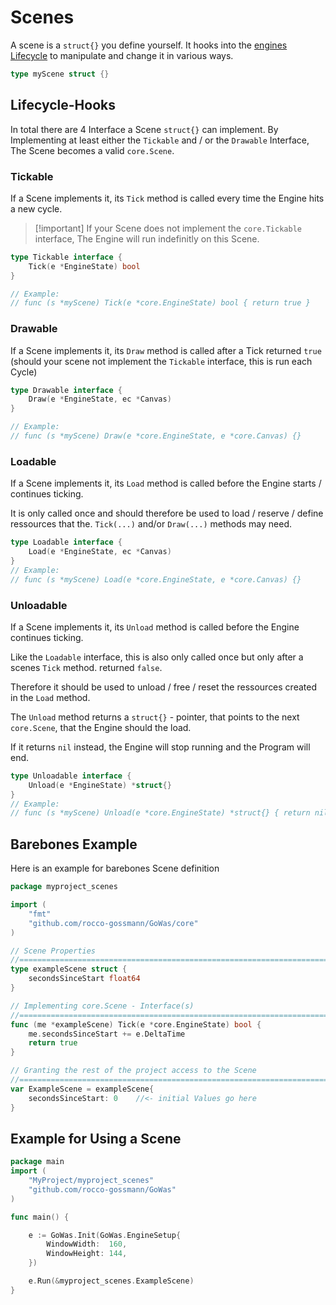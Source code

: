 # Scenes

A scene is a `struct{}` you define yourself. It hooks into the
[engines Lifecycle](./EngineLifecycle.md) to manipulate and change it in various
ways.

```go
type myScene struct {}
```

## Lifecycle-Hooks

In total there are 4 Interface a Scene `struct{}` can implement. By Implementing
at least either the `Tickable` and / or the `Drawable` Interface, The Scene
becomes a valid `core.Scene`.

### Tickable

If a Scene implements it, its `Tick` method is called every time the Engine hits
a new cycle.

> [!important] If your Scene does not implement the `core.Tickable` interface,
> The Engine will run indefinitly on this Scene.

```go
type Tickable interface {
    Tick(e *EngineState) bool
}

// Example:
// func (s *myScene) Tick(e *core.EngineState) bool { return true }
```

### Drawable

If a Scene implements it, its `Draw` method is called after a Tick returned
`true` (should your scene not implement the `Tickable` interface, this is run
each Cycle)

```go
type Drawable interface {
    Draw(e *EngineState, ec *Canvas)
}

// Example:
// func (s *myScene) Draw(e *core.EngineState, e *core.Canvas) {}
```

### Loadable

If a Scene implements it, its `Load` method is called before the Engine
starts / continues ticking.

It is only called once and should therefore be used to load / reserve / define
ressources that the. `Tick(...)` and/or `Draw(...)` methods may need.

```go
type Loadable interface {
    Load(e *EngineState, ec *Canvas)
}
// Example:
// func (s *myScene) Load(e *core.EngineState, e *core.Canvas) {}
```

### Unloadable

If a Scene implements it, its `Unload` method is called before the Engine
continues ticking.

Like the `Loadable` interface, this is also only called once but only after a
scenes `Tick` method. returned `false`.

Therefore it should be used to unload / free / reset the ressources created in the `Load` method.

The `Unload` method returns a `struct{}` - pointer, that points to the next
`core.Scene`, that the Engine should the load.

If it returns `nil` instead, the Engine will stop running and the Program will
end.

```go
type Unloadable interface {
    Unload(e *EngineState) *struct{}
}
// Example:
// func (s *myScene) Unload(e *core.EngineState) *struct{} { return nil }
```

## Barebones Example

Here is an example for barebones Scene definition

```go
package myproject_scenes

import (
    "fmt"
    "github.com/rocco-gossmann/GoWas/core"
)

// Scene Properties
//==============================================================================
type exampleScene struct {
    secondsSinceStart float64
}

// Implementing core.Scene - Interface(s)
//==============================================================================
func (me *exampleScene) Tick(e *core.EngineState) bool {
    me.secondsSinceStart += e.DeltaTime
    return true
}

// Granting the rest of the project access to the Scene
//==============================================================================
var ExampleScene = exampleScene{
    secondsSinceStart: 0    //<- initial Values go here
}
```

## Example for Using a Scene 

```go
package main
import (
    "MyProject/myproject_scenes"
    "github.com/rocco-gossmann/GoWas"
)

func main() {

    e := GoWas.Init(GoWas.EngineSetup{
        WindowWidth:  160,
        WindowHeight: 144,
    })

    e.Run(&myproject_scenes.ExampleScene)
}
```

